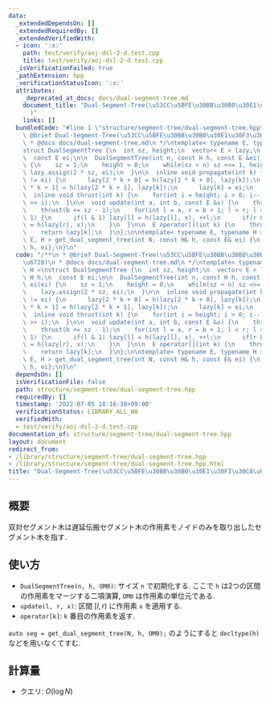 ```yaml
---
data:
  _extendedDependsOn: []
  _extendedRequiredBy: []
  _extendedVerifiedWith:
  - icon: ':x:'
    path: test/verify/aoj-dsl-2-d.test.cpp
    title: test/verify/aoj-dsl-2-d.test.cpp
  _isVerificationFailed: true
  _pathExtension: hpp
  _verificationStatusIcon: ':x:'
  attributes:
    _deprecated_at_docs: docs/dual-segment-tree.md
    document_title: "Dual-Segment-Tree(\u53CC\u5BFE\u30BB\u30B0\u30E1\u30F3\u30C8\u6728\
      )"
    links: []
  bundledCode: "#line 1 \"structure/segment-tree/dual-segment-tree.hpp\"\n/**\n *\
    \ @brief Dual-Segment-Tree(\u53CC\u5BFE\u30BB\u30B0\u30E1\u30F3\u30C8\u6728)\n\
    \ * @docs docs/dual-segment-tree.md\n */\ntemplate< typename E, typename H >\n\
    struct DualSegmentTree {\n  int sz, height;\n  vector< E > lazy;\n  const H h;\n\
    \  const E ei;\n\n  DualSegmentTree(int n, const H h, const E &ei) : h(h), ei(ei)\
    \ {\n    sz = 1;\n    height = 0;\n    while(sz < n) sz <<= 1, height++;\n   \
    \ lazy.assign(2 * sz, ei);\n  }\n\n  inline void propagate(int k) {\n    if(lazy[k]\
    \ != ei) {\n      lazy[2 * k + 0] = h(lazy[2 * k + 0], lazy[k]);\n      lazy[2\
    \ * k + 1] = h(lazy[2 * k + 1], lazy[k]);\n      lazy[k] = ei;\n    }\n  }\n\n\
    \  inline void thrust(int k) {\n    for(int i = height; i > 0; i--) propagate(k\
    \ >> i);\n  }\n\n  void update(int a, int b, const E &x) {\n    thrust(a += sz);\n\
    \    thrust(b += sz - 1);\n    for(int l = a, r = b + 1; l < r; l >>= 1, r >>=\
    \ 1) {\n      if(l & 1) lazy[l] = h(lazy[l], x), ++l;\n      if(r & 1) --r, lazy[r]\
    \ = h(lazy[r], x);\n    }\n  }\n\n  E operator[](int k) {\n    thrust(k += sz);\n\
    \    return lazy[k];\n  }\n};\n\ntemplate< typename E, typename H >\nDualSegmentTree<\
    \ E, H > get_dual_segment_tree(int N, const H& h, const E& ei) {\n  return {N,\
    \ h, ei};\n}\n"
  code: "/**\n * @brief Dual-Segment-Tree(\u53CC\u5BFE\u30BB\u30B0\u30E1\u30F3\u30C8\
    \u6728)\n * @docs docs/dual-segment-tree.md\n */\ntemplate< typename E, typename\
    \ H >\nstruct DualSegmentTree {\n  int sz, height;\n  vector< E > lazy;\n  const\
    \ H h;\n  const E ei;\n\n  DualSegmentTree(int n, const H h, const E &ei) : h(h),\
    \ ei(ei) {\n    sz = 1;\n    height = 0;\n    while(sz < n) sz <<= 1, height++;\n\
    \    lazy.assign(2 * sz, ei);\n  }\n\n  inline void propagate(int k) {\n    if(lazy[k]\
    \ != ei) {\n      lazy[2 * k + 0] = h(lazy[2 * k + 0], lazy[k]);\n      lazy[2\
    \ * k + 1] = h(lazy[2 * k + 1], lazy[k]);\n      lazy[k] = ei;\n    }\n  }\n\n\
    \  inline void thrust(int k) {\n    for(int i = height; i > 0; i--) propagate(k\
    \ >> i);\n  }\n\n  void update(int a, int b, const E &x) {\n    thrust(a += sz);\n\
    \    thrust(b += sz - 1);\n    for(int l = a, r = b + 1; l < r; l >>= 1, r >>=\
    \ 1) {\n      if(l & 1) lazy[l] = h(lazy[l], x), ++l;\n      if(r & 1) --r, lazy[r]\
    \ = h(lazy[r], x);\n    }\n  }\n\n  E operator[](int k) {\n    thrust(k += sz);\n\
    \    return lazy[k];\n  }\n};\n\ntemplate< typename E, typename H >\nDualSegmentTree<\
    \ E, H > get_dual_segment_tree(int N, const H& h, const E& ei) {\n  return {N,\
    \ h, ei};\n}\n"
  dependsOn: []
  isVerificationFile: false
  path: structure/segment-tree/dual-segment-tree.hpp
  requiredBy: []
  timestamp: '2022-07-05 18:16:30+09:00'
  verificationStatus: LIBRARY_ALL_WA
  verifiedWith:
  - test/verify/aoj-dsl-2-d.test.cpp
documentation_of: structure/segment-tree/dual-segment-tree.hpp
layout: document
redirect_from:
- /library/structure/segment-tree/dual-segment-tree.hpp
- /library/structure/segment-tree/dual-segment-tree.hpp.html
title: "Dual-Segment-Tree(\u53CC\u5BFE\u30BB\u30B0\u30E1\u30F3\u30C8\u6728)"
---
```

## 概要
双対セグメント木は遅延伝搬セグメント木の作用素モノイドのみを取り出したセグメント木を指す.

## 使い方

* `DualSegmentTree(n, h, OM0)`: サイズ `n` で初期化する. ここで `h` は2つの区間の作用素をマージする二項演算, `OM0` は作用素の単位元である.
* `update(l, r, x)`: 区間 $[l, r)$ に作用素 `x` を適用する.
* `operator[k]`: `k` 番目の作用素を返す.

`auto seg = get_dual_segment_tree(N, h, OM0);` のようにすると `decltype(h)` などを用いなくてすむ.

## 計算量

* クエリ: $O(\log N)$
